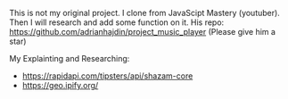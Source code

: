 This is not my original project. I clone from JavaScipt Mastery (youtuber). Then I will research and add some function on it.
His repo: https://github.com/adrianhajdin/project_music_player (Please give him a star)

My Explainting and Researching:

-   https://rapidapi.com/tipsters/api/shazam-core
-   https://geo.ipify.org/



